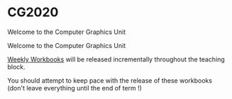 # CG2020

Welcome to the Computer Graphics Unit

Welcome to the Computer Graphics Unit

<a href="Weekly%20Workbooks/">Weekly Workbooks</a> will be released incrementally throughout the teaching block.

You should attempt to keep pace with the release of these workbooks (don't leave everything until the end of term !)
